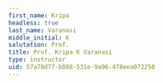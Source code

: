 ```yaml
---
first_name: Kripa
headless: true
last_name: Varanasi
middle_initial: K
salutation: Prof.
title: Prof. Kripa K Varanasi
type: instructor
uid: 57a78d77-b888-531e-9a96-478eea072250
---
```

